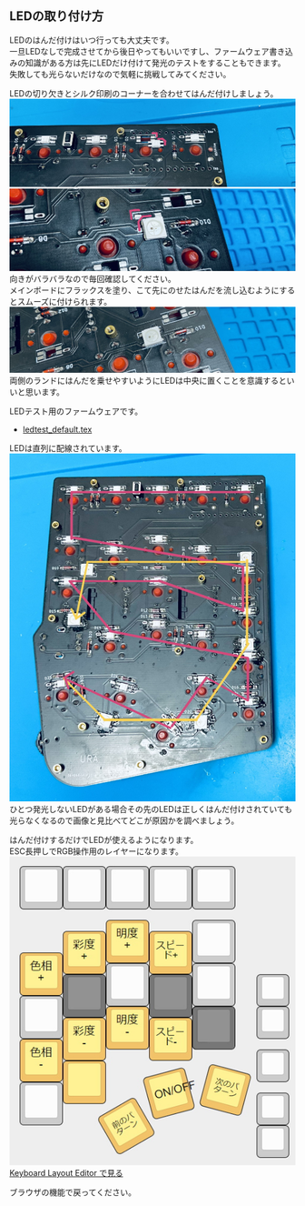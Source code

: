 ## LEDの取り付け方
LEDのはんだ付けはいつ行っても大丈夫です。  
一旦LEDなしで完成させてから後日やってもいいですし、ファームウェア書き込みの知識がある方は先にLEDだけ付けて発光のテストをすることもできます。  
失敗しても光らないだけなので気軽に挑戦してみてください。   

LEDの切り欠きとシルク印刷のコーナーを合わせてはんだ付けしましょう。  
![](img/led1.jpg)  
![](img/led2.jpg)  
向きがバラバラなので毎回確認してください。  
メインボードにフラックスを塗り、こて先にのせたはんだを流し込むようにするとスムーズに付けられます。  
![](img/led3.jpg)  
両側のランドにはんだを乗せやすいようにLEDは中央に置くことを意識するといいと思います。  

LEDテスト用のファームウェアです。  
- [ledtest_default.tex](https://github.com/Taro-Hayashi/Handyman/releases/download/14.20/ledtest_default.hex)  

LEDは直列に配線されています。  
![](img/led4.jpg)  
ひとつ発光しないLEDがある場合その先のLEDは正しくはんだ付けされていても光らなくなるので画像と見比べてどこが原因かを調べましょう。   

はんだ付けするだけでLEDが使えるようになります。  
ESC長押しでRGB操作用のレイヤーになります。  
![](img/ledlayout.jpg)  
[Keyboard Layout Editor で見る](http://www.keyboard-layout-editor.com/#/gists/b1de3d8b33b46ababd2dff071c8af257)

ブラウザの機能で戻ってください。
